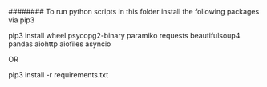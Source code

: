 ######## 
To run python scripts in this folder install the following packages via pip3

pip3 install wheel psycopg2-binary paramiko requests beautifulsoup4 pandas aiohttp aiofiles asyncio

OR

pip3 install -r requirements.txt 
